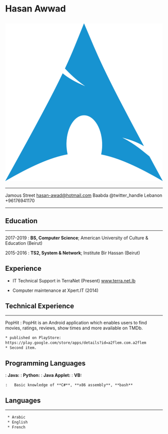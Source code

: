 # Hasan Awwad

## ![](arch.png)

---

Jamous Street hasan-awad@hotmail.com
Baabda @twitter_handle
Lebanon +96176941170

---

## Education

---

2017-2019
: **BS, Computer Science**; American University of Culture & Education (Beirut)

2015-2016
: **TS2, System & Network**; Institute Bir Hassan (Beirut)

## Experience

- IT Technical Support in TerraNet (Present)
  www.terra.net.lb

- Computer maintenance at Xpert.IT (2014)

## Technical Experience

---

PopHit
: PopHit is an Android application which enables users to find movies, ratings, reviews, show times and
more available on TMDb.

    * published on PlayStore:
    https://play.google.com/store/apps/details?id=a2flem.com.a2flem
    * Second item.

## Programming Languages

: **Java:**
: **Python:**
: **Java Applet:**
: **VB:**

    :   Basic knowledge of **C#**, **x86 assembly**, **bash**

## Languages

---

     * Arabic
     * English
     * French
